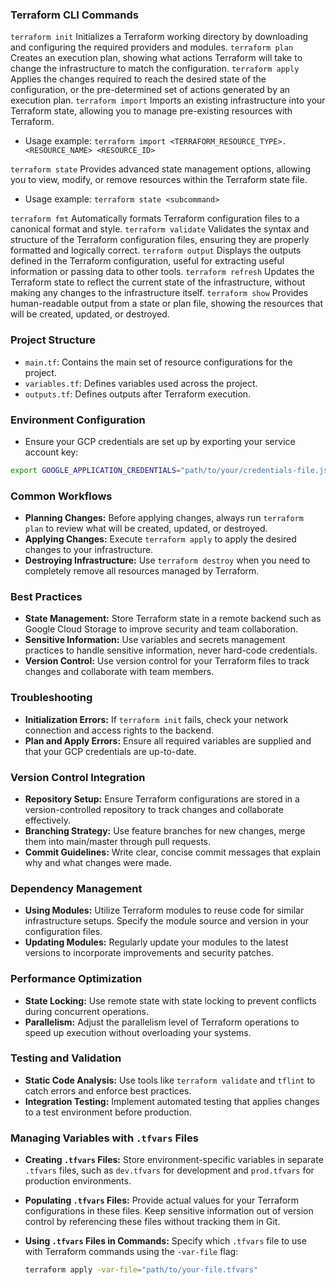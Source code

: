 ### Terraform CLI Commands
`terraform init`
Initializes a Terraform working directory by downloading and configuring the required providers and modules.
`terraform plan`
Creates an execution plan, showing what actions Terraform will take to change the infrastructure to match the configuration.
`terraform apply`
Applies the changes required to reach the desired state of the configuration, or the pre-determined set of actions generated by an execution plan.
`terraform import`
Imports an existing infrastructure into your Terraform state, allowing you to manage pre-existing resources with Terraform.
- Usage example: `terraform import <TERRAFORM_RESOURCE_TYPE>.<RESOURCE_NAME> <RESOURCE_ID>`

`terraform state`
Provides advanced state management options, allowing you to view, modify, or remove resources within the Terraform state file.
- Usage example: `terraform state <subcommand>`

`terraform fmt`
Automatically formats Terraform configuration files to a canonical format and style.
`terraform validate`
Validates the syntax and structure of the Terraform configuration files, ensuring they are properly formatted and logically correct.
`terraform output`
Displays the outputs defined in the Terraform configuration, useful for extracting useful information or passing data to other tools.
`terraform refresh`
Updates the Terraform state to reflect the current state of the infrastructure, without making any changes to the infrastructure itself.
`terraform show`
Provides human-readable output from a state or plan file, showing the resources that will be created, updated, or destroyed.

### Project Structure
- `main.tf`: Contains the main set of resource configurations for the project.
- `variables.tf`: Defines variables used across the project.
- `outputs.tf`: Defines outputs after Terraform execution.

### Environment Configuration
- Ensure your GCP credentials are set up by exporting your service account key:
```sh
export GOOGLE_APPLICATION_CREDENTIALS="path/to/your/credentials-file.json"
```

### Common Workflows
- **Planning Changes:** Before applying changes, always run `terraform plan` to review what will be created, updated, or destroyed.
- **Applying Changes:** Execute `terraform apply` to apply the desired changes to your infrastructure.
- **Destroying Infrastructure:** Use `terraform destroy` when you need to completely remove all resources managed by Terraform.

### Best Practices
- **State Management:** Store Terraform state in a remote backend such as Google Cloud Storage to improve security and team collaboration.
- **Sensitive Information:** Use variables and secrets management practices to handle sensitive information, never hard-code credentials.
- **Version Control:** Use version control for your Terraform files to track changes and collaborate with team members.

### Troubleshooting
- **Initialization Errors:** If `terraform init` fails, check your network connection and access rights to the backend.
- **Plan and Apply Errors:** Ensure all required variables are supplied and that your GCP credentials are up-to-date.

### Version Control Integration
- **Repository Setup:** Ensure Terraform configurations are stored in a version-controlled repository to track changes and collaborate effectively.
- **Branching Strategy:** Use feature branches for new changes, merge them into main/master through pull requests.
- **Commit Guidelines:** Write clear, concise commit messages that explain why and what changes were made.

### Dependency Management
- **Using Modules:** Utilize Terraform modules to reuse code for similar infrastructure setups. Specify the module source and version in your configuration files.
- **Updating Modules:** Regularly update your modules to the latest versions to incorporate improvements and security patches.

### Performance Optimization
- **State Locking:** Use remote state with state locking to prevent conflicts during concurrent operations.
- **Parallelism:** Adjust the parallelism level of Terraform operations to speed up execution without overloading your systems.

### Testing and Validation
- **Static Code Analysis:** Use tools like `terraform validate` and `tflint` to catch errors and enforce best practices.
- **Integration Testing:** Implement automated testing that applies changes to a test environment before production.

### Managing Variables with `.tfvars` Files

- **Creating `.tfvars` Files:**
  Store environment-specific variables in separate `.tfvars` files, such as `dev.tfvars` for development and `prod.tfvars` for production environments.

- **Populating `.tfvars` Files:**
  Provide actual values for your Terraform configurations in these files. Keep sensitive information out of version control by referencing these files without tracking them in Git.

- **Using `.tfvars` Files in Commands:**
  Specify which `.tfvars` file to use with Terraform commands using the `-var-file` flag:
  ```sh
  terraform apply -var-file="path/to/your-file.tfvars"
```